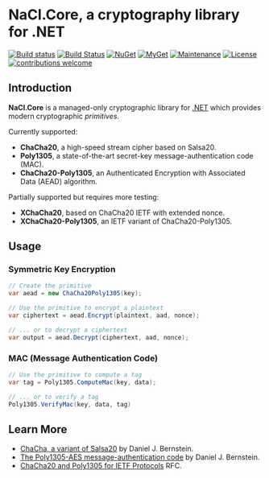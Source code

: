 # NaCl.Core, a cryptography library for .NET

[![Build status](https://ci.appveyor.com/api/projects/status/2k3cxt2e1r2jyinx?svg=true)](https://ci.appveyor.com/project/idaviddesmet/nacl-core)
[![Build Status](https://travis-ci.org/idaviddesmet/NaCl.Core.svg?branch=master)](https://travis-ci.org/idaviddesmet/NaCl.Core)
[![NuGet](https://img.shields.io/nuget/v/NaCl.Core.svg)](https://www.nuget.org/packages/NaCl.Core/)
[![MyGet](https://img.shields.io/myget/nacl-core/v/NaCl.Core.svg)](https://www.myget.org/feed/nacl-core/package/nuget/NaCl.Core)
[![Maintenance](https://img.shields.io/maintenance/yes/2018.svg)](https://github.com/idaviddesmet/NaCl.Core)
[![License](https://img.shields.io/github/license/idaviddesmet/NaCl.Core.svg)](https://github.com/idaviddesmet/NaCl.Core/blob/master/LICENSE)
[![contributions welcome](https://img.shields.io/badge/contributions-welcome-brightgreen.svg?style=flat)](https://github.com/idaviddesmet/NaCl.Core/issues)

## Introduction

**NaCl.Core** is a managed-only cryptographic library for [.NET](https://dot.net) which provides modern cryptographic _primitives_.

Currently supported:

* **ChaCha20**, a high-speed stream cipher based on Salsa20.
* **Poly1305**, a state-of-the-art secret-key message-authentication code (MAC).
* **ChaCha20-Poly1305**, an Authenticated Encryption with Associated Data (AEAD) algorithm.

Partially supported but requires more testing:

* **XChaCha20**, based on ChaCha20 IETF with extended nonce.
* **XChaCha20-Poly1305**, an IETF variant of ChaCha20-Poly1305.

## Usage

### Symmetric Key Encryption

```csharp
// Create the primitive
var aead = new ChaCha20Poly1305(key);

// Use the primitive to encrypt a plaintext
var ciphertext = aead.Encrypt(plaintext, aad, nonce);

// ... or to decrypt a ciphertext
var output = aead.Decrypt(ciphertext, aad, nonce);
```

### MAC (Message Authentication Code)

```csharp
// Use the primitive to compute a tag
var tag = Poly1305.ComputeMac(key, data);

// ... or to verify a tag
Poly1305.VerifyMac(key, data, tag)
```

## Learn More

*   [ChaCha, a variant of Salsa20](http://cr.yp.to/chacha/chacha-20080128.pdf) by Daniel J. Bernstein.
*   [The Poly1305-AES message-authentication code](http://cr.yp.to/mac/poly1305-20050329.pdf) by Daniel J. Bernstein.
*   [ChaCha20 and Poly1305 for IETF Protocols](https://tools.ietf.org/html/rfc7539) RFC.
